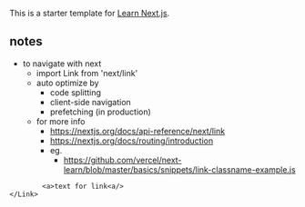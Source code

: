 This is a starter template for [Learn Next.js](https://nextjs.org/learn).

## notes
- to navigate with next
  - import Link from 'next/link'
  - auto optimize by
    - code splitting
    - client-side navigation
    - prefetching (in production)
  - for more info
    - https://nextjs.org/docs/api-reference/next/link
    - https://nextjs.org/docs/routing/introduction
    - eg.
      - https://github.com/vercel/next-learn/blob/master/basics/snippets/link-classname-example.js
```<Link href='posts/first-post'/>
        <a>text for link<a/>
</Link>
```